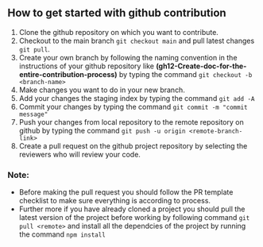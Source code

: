 ## How to get started with github contribution

1. Clone the github repository on which you want to contribute.
2. Checkout to the main branch `git checkout main` and pull latest changes `git pull`.
3. Create your own branch by following the naming convention in the instructions of your github repository like **(gh12-Create-doc-for-the-entire-contribution-process)** by typing the command `git checkout -b <branch-name>`
4. Make changes you want to do in your new branch.
5. Add your changes the staging index by typing the command `git add -A`
6. Commit your changes by typing the command `git commit -m "commit message"`
7. Push your changes from local repository to the remote repository on github by typing the command `git push -u origin <remote-branch-link>`
8. Create a pull request on the github project repository by selecting the reviewers who will review your code.

### Note:

- Before making the pull request you should follow the PR template checklist to make sure everything is according to process.
- Further more if you have already cloned a project you should pull the latest version of the project before working by following command `git pull <remote>` and install all the dependcies of the project by running the command `npm install`
